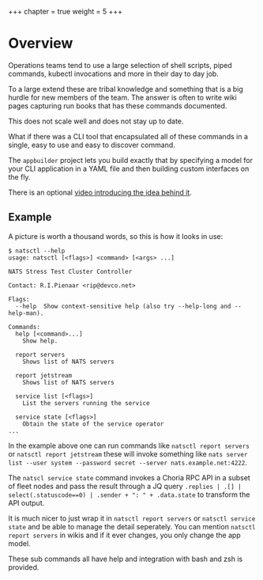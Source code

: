 +++
chapter = true
weight = 5
+++

# Overview

Operations teams tend to use a large selection of shell scripts, piped commands, kubectl invocations and more in their day to day job.

To a large extend these are tribal knowledge and something that is a big hurdle for new members of the team.  The answer is often to write wiki pages capturing run books that has these commands documented.

This does not scale well and does not stay up to date.

What if there was a CLI tool that encapsulated all of these commands in a single, easy to use and easy to discover command.

The `appbuilder` project lets you build exactly that by specifying a model for your CLI application in a YAML file and then building custom interfaces on the fly.

There is an optional [video introducing the idea behind it](https://youtu.be/wbu3N63WY7Y).

## Example

A picture is worth a thousand words, so this is how it looks in use:

```
$ natsctl --help
usage: natsctl [<flags>] <command> [<args> ...]

NATS Stress Test Cluster Controller

Contact: R.I.Pienaar <rip@devco.net>

Flags:
  --help  Show context-sensitive help (also try --help-long and --help-man).

Commands:
  help [<command>...]
    Show help.

  report servers
    Shows list of NATS servers

  report jetstream
    Shows list of NATS servers

  service list [<flags>]
    List the servers running the service

  service state [<flags>]
    Obtain the state of the service operator
...
```

In the example above one can run commands like `natsctl report servers` or `natsctl report jetstream` these will invoke something like `nats server list --user system --password secret --server nats.example.net:4222`.

The `natscl service state` command invokes a Choria RPC API in a subset of fleet nodes and pass the result through a JQ query `.replies | .[] | select(.statuscode==0) | .sender + ": " + .data.state` to transform the API output.

It is much nicer to just wrap it in `natsctl report servers` or `natsctl service state` and be able to manage the detail seperately.  You can mention `natsctl report servers` in wikis and if it ever changes, you only change the app model.

These sub commands all have help and integration with bash and zsh is provided.
